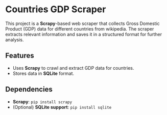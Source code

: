 # Countries GDP Scraper

This project is a **Scrapy**-based web scraper that collects Gross Domestic Product (GDP) data for different countries from wikipedia. The scraper extracts relevant information and saves it in a structured format for further analysis.

## Features
- Uses **Scrapy** to crawl and extract GDP data for countries.
- Stores data in **SQLite** format.

## Dependencies
- **Scrapy**: `pip install scrapy`
- (Optional) **SQLite support**: `pip install sqlite`
